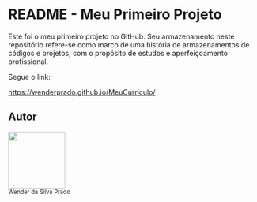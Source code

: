 # README - Meu Primeiro Projeto
Este foi o meu primeiro projeto no GitHub. Seu armazenamento neste repositório refere-se como marco de uma história de armazenamentos de códigos e projetos, com o propósito de estudos e aperfeiçoamento profissional.

Segue o link:

https://wenderprado.github.io/MeuCurriculo/

## Autor

<img loading="lazy" src="https://media.licdn.com/dms/image/D4D35AQGhNhowYvuxHw/profile-framedphoto-shrink_400_400/0/1708375177388?e=1709128800&v=beta&t=fV6Jgq382V4HrPNbyb1Nu8Z9GcxdLTLgY8dg8r14oME" width=115><br><sub>Wender da Silva Prado</sub>
